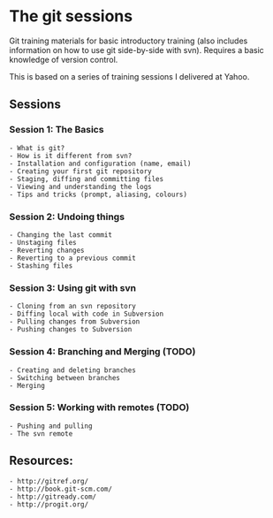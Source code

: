 # The git sessions

Git training materials for basic introductory training (also includes information on how to use git side-by-side with svn). Requires a basic knowledge of version control.

This is based on a series of training sessions I delivered at Yahoo.

## Sessions

### Session 1: The Basics
    - What is git?
    - How is it different from svn?
    - Installation and configuration (name, email)
    - Creating your first git repository
    - Staging, diffing and committing files
    - Viewing and understanding the logs
    - Tips and tricks (prompt, aliasing, colours)

### Session 2: Undoing things
    - Changing the last commit
    - Unstaging files
    - Reverting changes
    - Reverting to a previous commit
    - Stashing files

### Session 3: Using git with svn
    - Cloning from an svn repository
    - Diffing local with code in Subversion
    - Pulling changes from Subversion
    - Pushing changes to Subversion

### Session 4: Branching and Merging (TODO)
    - Creating and deleting branches
    - Switching between branches
    - Merging

### Session 5: Working with remotes (TODO)
    - Pushing and pulling
    - The svn remote

## Resources:
    - http://gitref.org/
    - http://book.git-scm.com/
    - http://gitready.com/
    - http://progit.org/